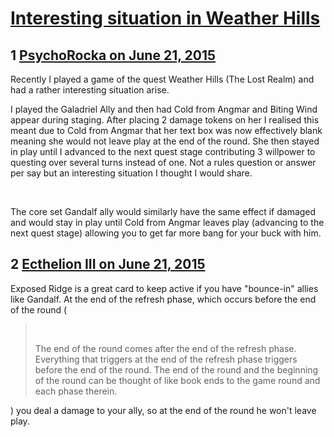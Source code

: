 # [Interesting situation in Weather Hills](https://community.fantasyflightgames.com/topic/180836-interesting-situation-in-weather-hills/)

## 1 [PsychoRocka on June 21, 2015](https://community.fantasyflightgames.com/topic/180836-interesting-situation-in-weather-hills/?do=findComment&comment=1666628)

Recently I played a game of the quest Weather Hills (The Lost Realm) and had a rather interesting situation arise.

I played the Galadriel Ally and then had Cold from Angmar and Biting Wind appear during staging. After placing 2 damage tokens on her I realised this meant due to Cold from Angmar that her text box was now effectively blank meaning she would not leave play at the end of the round. She then stayed in play until I advanced to the next quest stage contributing 3 willpower to questing over several turns instead of one. Not a rules question or answer per say but an interesting situation I thought I would share.

 

The core set Gandalf ally would similarly have the same effect if damaged and would stay in play until Cold from Angmar leaves play (advancing to the next quest stage) allowing you to get far more bang for your buck with him.

## 2 [Ecthelion III on June 21, 2015](https://community.fantasyflightgames.com/topic/180836-interesting-situation-in-weather-hills/?do=findComment&comment=1666802)

Exposed Ridge is a great card to keep active if you have "bounce-in" allies like Gandalf. At the end of the refresh phase, which occurs before the end of the round (

>  
> 
> The end of the round comes after the end of the refresh phase. Everything that triggers at the end of the refresh phase triggers before the end of the round. The end of the round and the beginning of the round can be thought of like book ends to the game round and each phase therein.

) you deal a damage to your ally, so at the end of the round he won't leave play.

